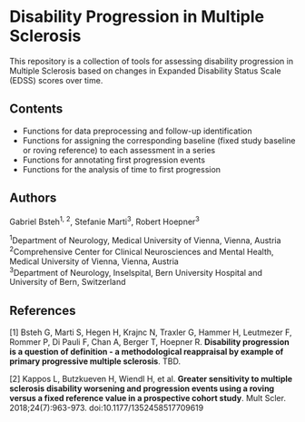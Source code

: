 # Disability Progression in Multiple Sclerosis
This repository is a collection of tools for assessing disability progression in Multiple Sclerosis based on changes in Expanded Disability Status Scale (EDSS) scores over time.

## Contents
* Functions for data preprocessing and follow-up identification
* Functions for assigning the corresponding baseline (fixed study baseline or roving reference) to each assessment in a series
* Functions for annotating first progression events
* Functions for the analysis of time to first progression

## Authors
Gabriel Bsteh<sup>1, 2</sup>, Stefanie Marti<sup>3</sup>, Robert Hoepner<sup>3</sup>

<sup>1</sup>Department of Neurology, Medical University of Vienna, Vienna, Austria\
<sup>2</sup>Comprehensive Center for Clinical Neurosciences and Mental Health, Medical University of Vienna, Vienna, Austria\
<sup>3</sup>Department of Neurology, Inselspital, Bern University Hospital and University of Bern, Switzerland

## References

[1] Bsteh G, Marti S, Hegen H, Krajnc N, Traxler G, Hammer H, Leutmezer F, Rommer P, 
Di Pauli F, Chan A, Berger T, Hoepner R. **Disability progression is a question of 
definition - a methodological reappraisal by example of primary progressive multiple sclerosis**. 
TBD.

[2] Kappos L, Butzkueven H, Wiendl H, et al. **Greater sensitivity to multiple sclerosis disability 
worsening and progression events using a roving versus a fixed reference value in a prospective cohort 
study**. Mult Scler. 2018;24(7):963-973. doi:10.1177/1352458517709619

